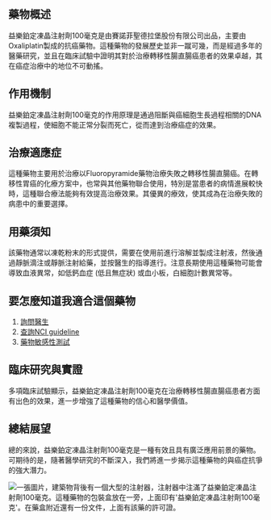 ## 藥物概述  
益樂鉑定凍晶注射劑100毫克是由賽諾菲聖德拉堡股份有限公司出品，主要由Oxaliplatin製成的抗癌藥物。這種藥物的發展歷史並非一蹴可幾，而是經過多年的醫藥研究，並且在臨床試驗中證明其對於治療轉移性腸直腸癌患者的效果卓越，其在癌症治療中的地位不可動搖。

## 作用機制  
益樂鉑定凍晶注射劑100毫克的作用原理是通過阻斷與癌細胞生長過程相關的DNA複製過程，使細胞不能正常分裂而死亡，從而達到治療癌症的效果。

## 治療適應症  
這種藥物主要用於治療以Fluoropyramide藥物治療失敗之轉移性腸直腸癌。在轉移性胃癌的化療方案中，也常與其他藥物聯合使用，特別是當患者的病情進展較快時，這種聯合療法能夠有效提高治療效果。其優異的療效，使其成為在治療失敗的病患中的重要選擇。

## 用藥須知  
該藥物通常以凍乾粉末的形式提供，需要在使用前進行溶解並製成注射液，然後通過靜脈滴注或靜脈注射給藥，並按醫生的指導進行。注意長期使用這種藥物可能會導致血液異常，如低鈣血症 (低且無症狀) 或血小板，白細胞計數異常等。

## 要怎麼知道我適合這個藥物  

1. [詢問醫生](./text/1-1.html)
2. [查詢NCI guideline](./text/1-2.html)
3. [藥物敏感性測試](./text/1-3.html)  

## 臨床研究與實證  
多項臨床試驗顯示，益樂鉑定凍晶注射劑100毫克在治療轉移性腸直腸癌患者方面有出色的效果，進一步增強了這種藥物的信心和醫學價值。

## 總結展望  
總的來說，益樂鉑定凍晶注射劑100毫克是一種有效且具有廣泛應用前景的藥物。可期待的是，隨著醫學研究的不斷深入，我們將進一步揭示這種藥物的與癌症抗爭的強大潛力。

![一張圖片，建築物背後有一個大型的注射器，注射器中注滿了益樂鉑定凍晶注射劑100毫克。這種藥物的包裝盒放在一旁，上面印有'益樂鉑定凍晶注射劑100毫克'。在藥盒附近還有一份文件，上面有該藥的許可證。](https://i.imgur.com/vfZvNsc.jpeg)